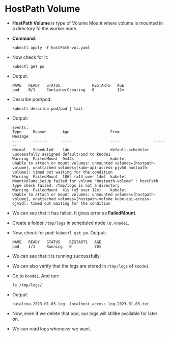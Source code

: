 # <b>HostPath Volume</b>
- <b>HostPath Volume</b> is type of Volume Mount where volume is mounted in a directory fo the worker node.

- <b>Command</b>:
    ```
    kubectl apply -f hostPath-vol.yaml
    ```
- Now check for it:
    ```
    kubectl get po
    ```
- Output:
    ```
    NAME   READY   STATUS              RESTARTS   AGE
    pod    0/1     ContainerCreating   0          12m
    ```
- Describe pod/pod:
    ```
    kubectl describe pod/pod | tail
    ```
- Output:
    ```
    Events:
    Type     Reason       Age                  From               Message
    ----     ------       ----                 ----               -------
    Normal   Scheduled    14m                  default-scheduler  Successfully assigned default/pod to knode1
    Warning  FailedMount  9m44s                kubelet            Unable to attach or mount volumes: unmounted volumes=[hostpath-volume], unattached volumes=[kube-api-access-pjv5d hostpath-volume]: timed out waiting for the condition
    Warning  FailedMount  106s (x14 over 14m)  kubelet            MountVolume.SetUp failed for volume "hostpath-volume" : hostPath type check failed: /tmp/logs is not a directory
    Warning  FailedMount  41s (x5 over 12m)    kubelet            Unable to attach or mount volumes: unmounted volumes=[hostpath-volume], unattached volumes=[hostpath-volume kube-api-access-pjv5d]: timed out waiting for the condition
    ```

- We can see that it has failed. It gives error as <b>FailedMount</b>.
- Create a folder `/tmp/logs` in scheduled node i.e. `knode1`.

- Now, check for pod: `kubectl get po`. Output:
    ```
    NAME   READY   STATUS    RESTARTS   AGE
    pod    1/1     Running   0          20m
    ```
- We can see that it is running successfully.
- We can also verify that the logs are stored in `/tmp/logs` of `knode1`.
- Go to `knode1`. And run:
    ```
    ls /tmp/logs/
    ```
- Output:
    ```
    catalina.2023-01-03.log  localhost_access_log.2023-01-03.txt
    ```

- Now, even if we delete that pod, our logs will stillbe available for later on.
- We can read logs whenever we want.